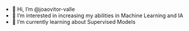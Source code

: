 - 👋 Hi, I’m @joaovitor-valle
- 👀 I’m interested in increasing my abilities in Machine Learning and IA
- 🌱 I’m currently learning about Supervised Models

<!---
joaovitor-valle/joaovitor-valle is a ✨ special ✨ repository because its `README.md` (this file) appears on your GitHub profile.
You can click the Preview link to take a look at your changes.
--->
